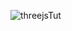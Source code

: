 ![threejsTut](https://github.com/mgary5979/threeJS-Color-changing-sphere/assets/111018323/488d2be7-2cd9-471e-85b1-fad879c939af)
